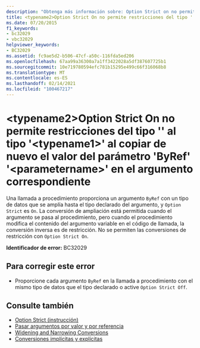 ```yaml
---
description: "Obtenga más información sobre: Option Strict on no permite la restricción del tipo ' <typename1> ' al tipo ' <typename2> ' al copiar de nuevo el valor del parámetro ByRef <parametername> ' en el argumento coincidente."
title: <typename2>Option Strict On no permite restricciones del tipo '' al tipo '<typename1>' al copiar de nuevo el valor del parámetro 'ByRef' '<parametername>' en el argumento correspondiente
ms.date: 07/20/2015
f1_keywords:
- bc32029
- vbc32029
helpviewer_keywords:
- BC32029
ms.assetid: fc9ae5d2-b506-47cf-a50c-116fda5ed206
ms.openlocfilehash: 67aa99a36300a7a1ff3422028a5df387607725b1
ms.sourcegitcommit: 10e719780594efc781b15295e499c66f316068b8
ms.translationtype: MT
ms.contentlocale: es-ES
ms.lasthandoff: 02/14/2021
ms.locfileid: "100467217"
---
```

# <a name="option-strict-on-disallows-narrowing-from-type-typename1-to-type-typename2-in-copying-the-value-of-byref-parameter-parametername-back-to-the-matching-argument"></a>\<typename2>Option Strict On no permite restricciones del tipo '' al tipo '\<typename1>' al copiar de nuevo el valor del parámetro 'ByRef' '\<parametername>' en el argumento correspondiente

Una llamada a procedimiento proporciona un argumento `ByRef` con un tipo de datos que se amplía hasta el tipo declarado del argumento, y `Option Strict` es `On`. La conversión de ampliación está permitida cuando el argumento se pasa al procedimiento, pero cuando el procedimiento modifica el contenido del argumento variable en el código de llamada, la conversión inversa es de restricción. No se permiten las conversiones de restricción con `Option Strict On`.  
  
 **Identificador de error:** BC32029  
  
## <a name="to-correct-this-error"></a>Para corregir este error  
  
- Proporcione cada argumento `ByRef` en la llamada a procedimiento con el mismo tipo de datos que el tipo declarado o active `Option Strict Off`.  
  
## <a name="see-also"></a>Consulte también

- [Option Strict (instrucción)](../language-reference/statements/option-strict-statement.md)
- [Pasar argumentos por valor y por referencia](../programming-guide/language-features/procedures/passing-arguments-by-value-and-by-reference.md)
- [Widening and Narrowing Conversions](../programming-guide/language-features/data-types/widening-and-narrowing-conversions.md)
- [Conversiones implícitas y explícitas](../programming-guide/language-features/data-types/implicit-and-explicit-conversions.md)

